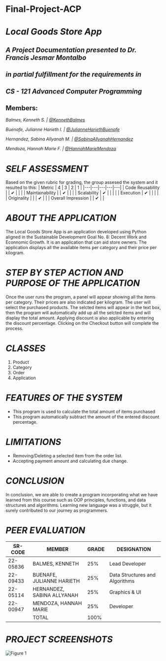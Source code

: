# Final-Project-ACP
# *Local Goods Store App*

## *A Project Documentation presented to Dr. Francis Jesmar Montalbo*
## *in partial fulfillment for the requirements in*
## *CS - 121 Advanced Computer Programming*

## Members:

*Balmes, Kenneth S. | [@KennethBalmes](https://github.com/knnthbalmes)* 

*Buenafe, Julianne Harieth I. | [@JulianneHariethBuenafe](https://github.com/juliannebuenafe)*

*Hernandez, Sabina Allyanah M. | [@SabinaAllyanahHernandez](https://github.com/sashimmiy)*

*Mendoza, Hannah Marie F. | [@HannahMarieMendoza](https://github.com/hanammndz)*

# *SELF ASSESSMENT*
Based on the given rubric for grading, the group assesed the system and it resulted to this:
| Metric  |  4 | 3  | 2  |  1 |
|---|---|---|---|---|
| Code Reusability  |   | ✔  |   |   |
| Maintainability  |   | ✔  |   |   |
| Scalability  | ✔  |   |   |   |
| Execution  | ✔  |   |   |   |
| Originality  |  |  |  ✔ |   |
| Overall Impression    |  | ✔  |   |

# *ABOUT THE APPLICATION*

The Local Goods Store App is an application developed using Python aligned in the Sustainable Development Goal No. 8: Decent Work and Econnomic Growth. It is an application that can aid store owners. The application displays all the available items per category and their price per kilogram. 

# *STEP BY STEP ACTION AND PURPOSE OF THE APPLICATION*

Once the user runs the program, a panel will appear showing all the items per category. Their prices are also indicated per kilogram. The user will select the purchased products. The selcted items will appear in the text box, then the program will automatically add up all the selcted items and will display the total amount. Applying discount is also applicable by entering the discount percentage. Clicking on the Checkout button will complete the process. 

# *CLASSES*
1. Product
2. Category
3. Order
4. Application

# *FEATURES OF THE SYSTEM*
* This program is used to calculate the total amount of items purchased
* This program automatically subtract the amount of the entered discount percentage.

# *LIMITATIONS*
* Removing/Deleting a selected item from the order list.
* Accepting payment amount and calculating due change.

# *CONCLUSION*
In conclusion, we are able to create a program incorporating what we have learned from this course such as OOP principles, functions, and data structures and algorithms. Learning new language was a struggle, but it surely contributed to our journey as programmers.

# *PEER EVALUATION*
| SR-CODE | MEMBER | GRADE | DESIGNATION |
|------|------|------|------|
| 22-05836 | BALMES, KENNETH | 25% | Lead Developer |
| 22-09433 | BUENAFE, JULIANNE HARIETH | 25% | Data Structures and Algorithms |
| 22-05114 | HERNANDEZ, SABINA ALLYANAH | 25% | Graphics & UI |
| 22-00947 | MENDOZA, HANNAH MARIE | 25% | Developer |
|   | TOTAL | 100% |   |

# *PROJECT SCREENSHOTS*
![Figure 1](https://github.com/hanammndz/Final-Project-ACP/assets/148464551/14aeed1d-9f21-4c1b-b3f0-93bcf7289729)
